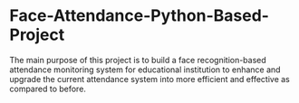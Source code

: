 # Face-Attendance-Python-Based-Project
The main purpose of this project is to build a face recognition-based attendance monitoring system for educational institution to enhance and upgrade the current attendance system into more efficient and effective as compared to before. 

